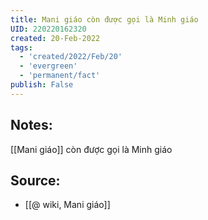 ```yaml
---
title: Mani giáo còn được gọi là Minh giáo
UID: 220220162320
created: 20-Feb-2022
tags:
  - 'created/2022/Feb/20'
  - 'evergreen'
  - 'permanent/fact'
publish: False
---
```

## Notes:
[[Mani giáo]] còn được gọi là Minh giáo

## Source:
- [[@ wiki, Mani giáo]]


